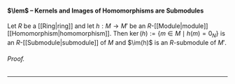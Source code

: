 #### $\lem$ – Kernels and Images of Homomorphisms are Submodules
Let $R$ be a [[Ring|ring]] and let $h: M \to M'$ be an $R$-[[Module|module]] [[Homomorphism|homomorphism]]. Then $\ker(h) := \{m \in M \mid h(m) = 0_N\}$ is an $R$-[[Submodule|submodule]] of $M$ and $\im(h)$ is an $R$-submodule of $M'$.
###### *Proof.* 
***